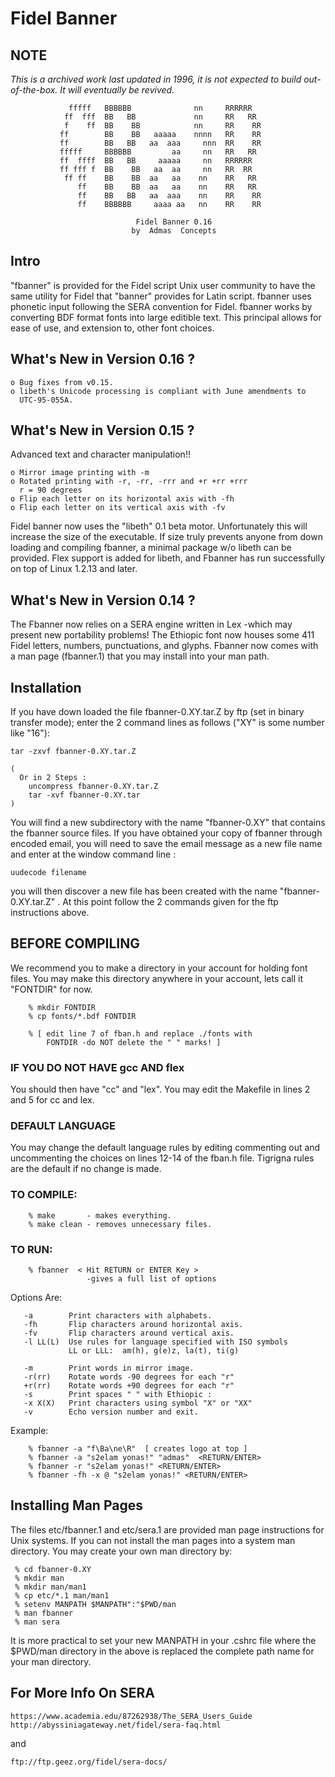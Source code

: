 # Fidel Banner

## NOTE
*This is a archived work last updated in 1996, it is not expected to
 build out-of-the-box. It will eventually be revived.*



                 fffff   BBBBBB              nn     RRRRRR    
                ff  fff  BB   BB             nn     RR   RR   
                f    ff  BB    BB            nn     RR    RR  
               ff        BB    BB   aaaaa    nnnn   RR    RR  
               ff        BB   BB   aa  aaa     nnn  RR    RR  
               fffff     BBBBBB         aa     nn   RR   RR   
               ff  ffff  BB   BB     aaaaa     nn   RRRRRR    
               ff fff f  BB    BB   aa  aa     nn   RR  RR    
                ff ff    BB    BB  aa   aa    nn    RR   RR   
                   ff    BB    BB  aa   aa    nn    RR   RR   
                   ff    BB   BB   aa  aaa    nn    RR    RR  
                   ff    BBBBBB     aaaa aa   nn    RR    RR 

                                Fidel Banner 0.16
                               by  Admas  Concepts

Intro
-----

"fbanner" is provided for the Fidel script Unix user community to have the
same utility for Fidel that "banner" provides for Latin script.  fbanner uses
phonetic input following the SERA convention for Fidel.  fbanner works by
converting BDF format fonts into large editible text.  This principal allows
for ease of use, and extension to, other font choices.


What's New in Version 0.16 ?
----------------------------
    o Bug fixes from v0.15.
    o libeth's Unicode processing is compliant with June amendments to
      UTC-95-055A.

What's New in Version 0.15 ?
----------------------------

Advanced text and character manipulation!! 

    o Mirror image printing with -m
    o Rotated printing with -r, -rr, -rrr and +r +rr +rrr
      r = 90 degrees 
    o Flip each letter on its horizontal axis with -fh
    o Flip each letter on its vertical axis with -fv

Fidel banner now uses the "libeth" 0.1 beta motor.  Unfortunately this
will increase the size of the executable.  If size truly prevents anyone
from down loading and compiling fbanner, a minimal package w/o libeth can
be provided.  Flex support is added for libeth, and Fbanner has run 
successfully on top of Linux 1.2.13 and later.

What's New in Version 0.14 ?
----------------------------

The Fbanner now relies on a SERA engine written in Lex -which may present new
portability problems!  The Ethiopic font now houses some 411 Fidel letters,
numbers, punctuations, and glyphs.  Fbanner now comes with a man page (fbanner.1)
that you may install into your man path.


Installation
------------

If you have down loaded the file fbanner-0.XY.tar.Z by ftp (set in binary transfer
mode); enter the 2 command lines as follows ("XY" is some number like "16"):

    tar -zxvf fbanner-0.XY.tar.Z

    (
      Or in 2 Steps :
        uncompress fbanner-0.XY.tar.Z
        tar -xvf fbanner-0.XY.tar
    )

You will find a new subdirectory with the name "fbanner-0.XY" that contains the 
fbanner source files.  If you have obtained your copy of fbanner through encoded 
email, you will need to save the email message as a new file name and enter at the
window command line :

    uudecode filename

you will then discover a new file has been created with the name 
"fbanner-0.XY.tar.Z" .  At this point follow the 2 commands given for the ftp
instructions above.


BEFORE COMPILING
----------------
 
We recommend you to make a directory in your account for holding font
files.  You may make this directory anywhere in your account, lets call it
"FONTDIR" for now.  

        % mkdir FONTDIR
        % cp fonts/*.bdf FONTDIR

        % [ edit line 7 of fban.h and replace ./fonts with
            FONTDIR -do NOT delete the " " marks! ]

### IF YOU DO NOT HAVE gcc AND flex

You should then have "cc" and "lex".  You may edit the Makefile in
lines 2 and 5 for cc and lex.


### DEFAULT LANGUAGE

You may change the default language rules by editing commenting out and
uncommenting the choices on lines 12-14 of the fban.h file.  Tigrigna
rules are the default if no change is made.


### TO COMPILE:  

        % make       - makes everything.
        % make clean - removes unnecessary files.


### TO RUN:  

        % fbanner  < Hit RETURN or ENTER Key > 
                     -gives a full list of options
           
Options Are:

       -a        Print characters with alphabets.
       -fh       Flip characters around horizontal axis.
       -fv       Flip characters around vertical axis.
       -l LL(L)  Use rules for language specified with ISO symbols 
                 LL or LLL:  am(h), g(e)z, la(t), ti(g)

       -m        Print words in mirror image.
       -r(rr)    Rotate words -90 degrees for each "r"
       +r(rr)    Rotate words +90 degrees for each "r"
       -s        Print spaces " " with Ethiopic : 
       -x X(X)   Print characters using symbol "X" or "XX"
       -v        Echo version number and exit.


   Example:

        % fbanner -a "f\Ba\ne\R"  [ creates logo at top ]
        % fbanner -a "s2elam yonas!" "admas"  <RETURN/ENTER>
        % fbanner -r "s2elam yonas!" <RETURN/ENTER>
        % fbanner -fh -x @ "s2elam yonas!" <RETURN/ENTER>



Installing Man Pages
---------------------

The files etc/fbanner.1 and etc/sera.1 are provided man
page instructions for Unix systems.  If you can not install the
man pages into a system man directory.  You may create your own
man directory by:

     % cd fbanner-0.XY
     % mkdir man
     % mkdir man/man1
     % cp etc/*.1 man/man1
     % setenv MANPATH $MANPATH":"$PWD/man
     % man fbanner
     % man sera

It is more practical to set your new MANPATH in your .cshrc file
where the $PWD/man directory in the above is replaced the complete
path name for your man directory.


For More Info On SERA 
---------------------

    https://www.academia.edu/87262938/The_SERA_Users_Guide
    http://abyssiniagateway.net/fidel/sera-faq.html

and

    ftp://ftp.geez.org/fidel/sera-docs/
